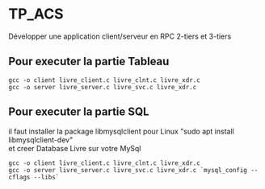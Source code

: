 # TP_ACS
Développer une application client/serveur en RPC 2-tiers et 3-tiers  
## Pour executer la partie Tableau
```
gcc -o client livre_client.c livre_clnt.c livre_xdr.c
gcc -o server livre_server.c livre_svc.c livre_xdr.c
```

## Pour executer la partie SQL  
il faut installer la package libmysqlclient pour Linux "sudo apt install libmysqlclient-dev"  
et creer Database Livre sur votre MySql
```
gcc -o client livre_client.c livre_clnt.c livre_xdr.c
gcc -o server livre_server.c livre_svc.c livre_xdr.c `mysql_config --cflags --libs`
```
